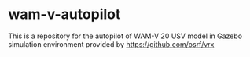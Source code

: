 # wam-v-autopilot
This is a repository for the autopilot of WAM-V 20 USV model in Gazebo simulation environment provided by https://github.com/osrf/vrx
